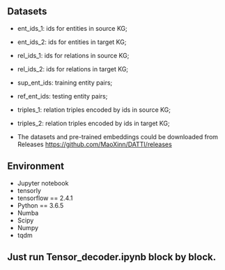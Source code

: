 ## Datasets

* ent_ids_1: ids for entities in source KG;
* ent_ids_2: ids for entities in target KG;
* rel_ids_1: ids for relations in source KG;
* rel_ids_2: ids for relations in target KG;
* sup_ent_ids: training entity pairs;
* ref_ent_ids: testing entity pairs;
* triples_1: relation triples encoded by ids in source KG;
* triples_2: relation triples encoded by ids in target KG;

* The datasets and pre-trained embeddings could be downloaded from Releases https://github.com/MaoXinn/DATTI/releases

## Environment

* Jupyter notebook
* tensorly
* tensorflow == 2.4.1
* Python == 3.6.5
* Numba
* Scipy
* Numpy
* tqdm


## Just run Tensor_decoder.ipynb block by block.
